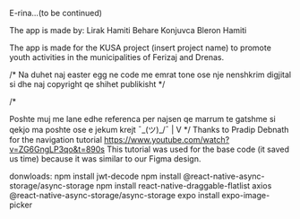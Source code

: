 E-rina...(to be continued)

The app is made by:
Lirak Hamiti
Behare Konjuvca
Bleron Hamiti

The app is made for the KUSA project (insert project name) to promote youth activities in the municipalities of Ferizaj and Drenas.


/* Na duhet naj easter egg ne code me emrat tone ose nje nenshkrim digjital si dhe naj copyright qe shihet publikisht */


/*

Poshte muj me lane edhe referenca per najsen qe marrum te gatshme 
si qekjo ma poshte ose e jekum krejt ¯\_(ツ)_/¯ 
      |
      V              */
Thanks to Pradip Debnath for the navigation tutorial https://www.youtube.com/watch?v=ZG6GngLP3qo&t=890s
This tutorial was used for the base code (it saved us time) because it was similar to our Figma design.


donwloads:
npm install jwt-decode
npm install @react-native-async-storage/async-storage
npm install react-native-draggable-flatlist axios @react-native-async-storage/async-storage
expo install expo-image-picker


